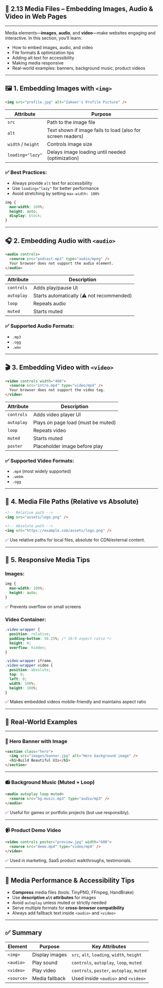 
## 🎥 2.13 Media Files – Embedding Images, Audio & Video in Web Pages

---

Media elements—**images**, **audio**, and **video**—make websites engaging and interactive. In this section, you’ll learn:

* How to embed images, audio, and video
* File formats & optimization tips
* Adding alt text for accessibility
* Making media responsive
* Real-world examples: banners, background music, product videos

---

## 🖼️ 1. Embedding Images with `<img>`

```html
<img src="profile.jpg" alt="Zakeer's Profile Picture" />
```

| Attribute          | Purpose                                                     |
| ------------------ | ----------------------------------------------------------- |
| `src`              | Path to the image file                                      |
| `alt`              | Text shown if image fails to load (also for screen readers) |
| `width` / `height` | Controls image size                                         |
| `loading="lazy"`   | Delays image loading until needed (optimization)            |

### ✅ Best Practices:

* Always provide `alt` text for accessibility
* Use `loading="lazy"` for better performance
* Avoid stretching by setting `max-width: 100%`

```css
img {
  max-width: 100%;
  height: auto;
  display: block;
}
```

---

## 🎧 2. Embedding Audio with `<audio>`

```html
<audio controls>
  <source src="podcast.mp3" type="audio/mpeg" />
  Your browser does not support the audio element.
</audio>
```

| Attribute  | Description                               |
| ---------- | ----------------------------------------- |
| `controls` | Adds play/pause UI                        |
| `autoplay` | Starts automatically (⚠️ not recommended) |
| `loop`     | Repeats audio                             |
| `muted`    | Starts muted                              |

### ✅ Supported Audio Formats:

* `.mp3`
* `.ogg`
* `.wav`

---

## 🎬 3. Embedding Video with `<video>`

```html
<video controls width="400">
  <source src="intro.mp4" type="video/mp4" />
  Your browser does not support the video tag.
</video>
```

| Attribute  | Description                        |
| ---------- | ---------------------------------- |
| `controls` | Adds video player UI               |
| `autoplay` | Plays on page load (must be muted) |
| `loop`     | Repeats video                      |
| `muted`    | Starts muted                       |
| `poster`   | Placeholder image before play      |

### ✅ Supported Video Formats:

* `.mp4` (most widely supported)
* `.webm`
* `.ogg`

---

## 🔁 4. Media File Paths (Relative vs Absolute)

```html
<!-- Relative path -->
<img src="assets/logo.png" />

<!-- Absolute path -->
<img src="https://example.com/assets/logo.png" />
```

✅ Use relative paths for local files, absolute for CDN/external content.

---

## 📱 5. Responsive Media Tips

### Images:

```css
img {
  max-width: 100%;
  height: auto;
}
```

✅ Prevents overflow on small screens

### Video Container:

```css
.video-wrapper {
  position: relative;
  padding-bottom: 56.25%; /* 16:9 aspect ratio */
  height: 0;
  overflow: hidden;
}

.video-wrapper iframe,
.video-wrapper video {
  position: absolute;
  top: 0;
  left: 0;
  width: 100%;
  height: 100%;
}
```

✅ Makes embedded videos mobile-friendly and maintains aspect ratio

---

## 🧪 Real-World Examples

---

### 🌆 Hero Banner with Image

```html
<section class="hero">
  <img src="images/banner.jpg" alt="Hero background image" />
  <h1>Build Beautiful UIs</h1>
</section>
```

---

### 📻 Background Music (Muted + Loop)

```html
<audio autoplay loop muted>
  <source src="bg-music.mp3" type="audio/mp3" />
</audio>
```

✅ Useful for games or portfolio projects (but use responsibly).

---

### 📹 Product Demo Video

```html
<video controls poster="preview.jpg" width="600">
  <source src="demo.mp4" type="video/mp4" />
</video>
```

✅ Used in marketing, SaaS product walkthroughs, testimonials.

---

## 🧠 Media Performance & Accessibility Tips

* **Compress** media files (tools: TinyPNG, FFmpeg, HandBrake)
* Use **descriptive `alt` attributes** for images
* Avoid `autoplay` unless muted or strictly needed
* Serve multiple formats for **cross-browser compatibility**
* Always add fallback text inside `<audio>` and `<video>`

---

## ✅ Summary

| Element    | Purpose        | Key Attributes                             |
| ---------- | -------------- | ------------------------------------------ |
| `<img>`    | Display images | `src`, `alt`, `loading`, `width`, `height` |
| `<audio>`  | Play sound     | `controls`, `autoplay`, `loop`, `muted`    |
| `<video>`  | Play video     | `controls`, `poster`, `autoplay`, `muted`  |
| `<source>` | Media fallback | Used inside `<audio>` and `<video>`        |
